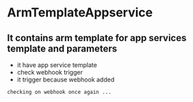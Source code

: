 # ArmTemplateAppservice

## It contains arm template for app services template and parameters

   - it have app service template 
   - check webhook trigger 
   - it trigger because webhook added 
```
checking on webhook once again ...
```
